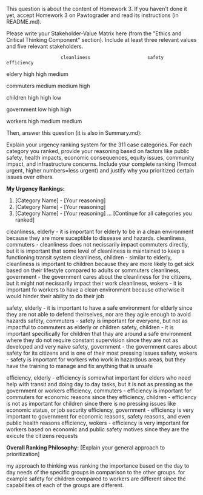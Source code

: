 This question is about the content of Homework 3.
If you haven't done it yet, accept Homework 3 on Pawtograder and read its instructions (in README.md).

Please write your Stakeholder-Value Matrix here (from the "Ethics and Critical Thinking Component" section).
Include at least three relevant values and five relevant stakeholders.

                        cleanliness                     safety                      efficiency   

eldery                     high                          high                          medium

commuters                 medium                        medium                         high

children                   high                          high                          low

government                 low                           high                          high

workers                    high                         medium                        medium




Then, answer this question (it is also in Summary.md):

Explain your urgency ranking system for the 311 case categories. For each category you ranked, provide your reasoning based on factors like public safety, health impacts, economic consequences, equity issues, community impact, and infrastructure concerns. Include your complete ranking (1=most urgent, higher numbers=less urgent) and justify why you prioritized certain issues over others.

**My Urgency Rankings:**
1. [Category Name] - [Your reasoning]
2. [Category Name] - [Your reasoning]
3. [Category Name] - [Your reasoning]
...
[Continue for all categories you ranked]

cleanliness, elderly - it is important for elderly to be in a clean environment because they are more suceptible to dissease and hazards.
cleanliness, commuters - cleanliness does not necissarily impact commuters directly, but it is important that some level of cleanliness is maintained to keep a functioning transit system
cleanliness, children - similar to elderly, cleanliness is important to children because they are more likely to get sick based on their lifestyle compared to adults or sommuters
cleanliness, government - the government cares about the cleanliness for the citizens, but it might not necissarily impact their work
cleanliness, wokers - it is important fo workers to have a clean environment because otherwise it would hinder their ability to do their job

safety, elderly - it is important to have a safe environment for elderly since they are not able to defend theirselves, nor are they agile enough to avoid hazards
safety, commuters - safety is important for everyone, but not as impactful to commuters as elderly or children
safety, children - it is important specifically for children that thay are around a safe environment where they do not require constant supervision since they are not as developed and very naive
safety, government - the government cares about safety for its citizens and is one of their most pressing issues
safety, wokers - safety is important for workers who work in hazardous areas, but they have the training to manage and fix anything that is unsafe

efficiency, elderly - efficiency is somewhat important for elders who need help with transit and doing day to day tasks, but it is not as pressing as the government or workers
efficiency, commuters - efficiency is important for commuters for economic reasons since they 
efficiency, children - efficiency is not as important for children since there is no pressing issues like economic status, or job security
efficiency, government - efficiency is very important to government for economic reasons, safety reasons, and even public health reasons
efficiency, wokers - efficiency is very important for workers based on economic and public safety motives since they are the exicute the citizens requests

**Overall Ranking Philosophy:**
[Explain your general approach to prioritization]

my approach to thinking was ranking the importance based on the day to day needs of the specific groups in comparison to the other groups. for example safety for children compared to workers are different since the capabilities of each of the groups are different.
